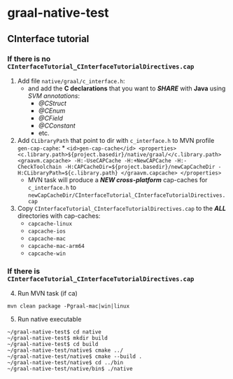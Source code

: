# graal-native-test

## CInterface tutorial

### If there is no `CInterfaceTutorial_CInterfaceTutorialDirectives.cap`
1. Add file `native/graal/c_interface.h`:
   * and add the **C declarations** that you want to **_SHARE_** with **Java** using _SVM annotations_:
     * _@CStruct_
     * _@CEnum_
     * _@CField_
     * _@CConstant_
     * etc.
2. Add `CLibraryPath` that point to dir with `c_interface.h` to MVN profile `gen-cap-caphe`:
   * 
       ```
       <id>gen-cap-cache</id>
       <properties>
           <c.library.path>${project.basedir}/native/graal/</c.library.path>
           <graavm.capcache>
               -H:-UseCAPCache
               -H:+NewCAPCache
               -H:-CheckToolchain
               -H:CAPCacheDir=${project.basedir}/newCapCacheDir
               -H:CLibraryPath=${c.library.path}
           </graavm.capcache>
       </properties>
       ```
   * MVN task will produce a **_NEW cross-platform_** cap-caches for `c_interface.h` to `newCapCacheDir/CInterfaceTutorial_CInterfaceTutorialDirectives.cap`
3. Copy `CInterfaceTutorial_CInterfaceTutorialDirectives.cap` to the **_ALL_** directories with cap-caches:
   * `capcache-linux`
   * `capcache-ios`
   * `capcache-mac`
   * `capcache-mac-arm64`
   * `capcache-win`


### If there is `CInterfaceTutorial_CInterfaceTutorialDirectives.cap`
4. Run MVN task (if ca)
```
mvn clean package -Pgraal-mac|win|linux
```
5. Run native executable
```
~/graal-native-test$ cd native
~/graal-native-test$ mkdir build
~/graal-native-test$ cd build
~/graal-native-test/native$ cmake ../
~/graal-native-test/native$ cmake --build .
~/graal-native-test/native$ cd ../bin
~/graal-native-test/native/bin$ ./native
```

